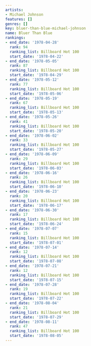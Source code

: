 ```yaml
---
artists:
- Michael Johnson
features: []
genres: []
key: bluer-than-blue-michael-johnson
name: Bluer Than Blue
rankings:
- end_date: '1978-04-28'
  rank: 94
  ranking_list: Billboard Hot 100
  start_date: '1978-04-22'
- end_date: '1978-05-05'
  rank: 87
  ranking_list: Billboard Hot 100
  start_date: '1978-04-29'
- end_date: '1978-05-12'
  rank: 77
  ranking_list: Billboard Hot 100
  start_date: '1978-05-06'
- end_date: '1978-05-19'
  rank: 67
  ranking_list: Billboard Hot 100
  start_date: '1978-05-13'
- end_date: '1978-05-26'
  rank: 41
  ranking_list: Billboard Hot 100
  start_date: '1978-05-20'
- end_date: '1978-06-02'
  rank: 33
  ranking_list: Billboard Hot 100
  start_date: '1978-05-27'
- end_date: '1978-06-09'
  rank: 29
  ranking_list: Billboard Hot 100
  start_date: '1978-06-03'
- end_date: '1978-06-16'
  rank: 26
  ranking_list: Billboard Hot 100
  start_date: '1978-06-10'
- end_date: '1978-06-23'
  rank: 20
  ranking_list: Billboard Hot 100
  start_date: '1978-06-17'
- end_date: '1978-06-30'
  rank: 17
  ranking_list: Billboard Hot 100
  start_date: '1978-06-24'
- end_date: '1978-07-07'
  rank: 15
  ranking_list: Billboard Hot 100
  start_date: '1978-07-01'
- end_date: '1978-07-14'
  rank: 12
  ranking_list: Billboard Hot 100
  start_date: '1978-07-08'
- end_date: '1978-07-21'
  rank: 12
  ranking_list: Billboard Hot 100
  start_date: '1978-07-15'
- end_date: '1978-07-28'
  rank: 19
  ranking_list: Billboard Hot 100
  start_date: '1978-07-22'
- end_date: '1978-08-04'
  rank: 21
  ranking_list: Billboard Hot 100
  start_date: '1978-07-29'
- end_date: '1978-08-11'
  rank: 47
  ranking_list: Billboard Hot 100
  start_date: '1978-08-05'
---
```



